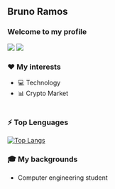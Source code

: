 ## Bruno Ramos

### Welcome to my profile

[<img src="https://img.shields.io/badge/LinkedIn-0077B5?style=for-the-badge&logo=linkedin&logoColor=white" />](https://www.linkedin.com/in/bruno-ramos-11b54a59/)
[<img src="https://img.shields.io/badge/Gmail-D14836?style=for-the-badge&logo=gmail&logoColor=white" />](bruno.rp45@gmail.com)

<h3>❤ My interests</h3>

  * 💻 Technology <br>
  * 📊 Crypto Market <br><br>

<h3>⚡ Top Lenguages</h3>
  
  [![Top Langs](https://github-readme-stats.vercel.app/api/top-langs/?username=ramosrp)](https://github.com/anuraghazra/github-readme-stats) 

<h3>🎓  My backgrounds</h3>
  
  * Computer engineering student


<!--
**ramosbrp/ramosbrp** is a ✨ _special_ ✨ repository because its `README.md` (this file) appears on your GitHub profile.

Here are some ideas to get you started:

- 🔭 I’m currently working on ...
- 🌱 I’m currently learning ...
- 👯 I’m looking to collaborate on ...
- 🤔 I’m looking for help with ...
- 💬 Ask me about ...
- 📫 How to reach me: ...
- 😄 Pronouns: ...
- ⚡ Fun fact: ...
-->
